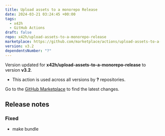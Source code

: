 ```yaml
---
title: Upload assets to a monorepo Release
date: 2024-03-21 03:24:45 +00:00
tags:
  - x42h
  - GitHub Actions
draft: false
repo: x42h/upload-assets-to-a-monorepo-release
marketplace: https://github.com/marketplace/actions/upload-assets-to-a-monorepo-release
version: v3.2
dependentsNumber: "?"
---
```



Version updated for **x42h/upload-assets-to-a-monorepo-release** to version **v3.2**.
- This action is used across all versions by **?** repositories.

Go to the [GitHub Marketplace](https://github.com/marketplace/actions/upload-assets-to-a-monorepo-release) to find the latest changes.

## Release notes

### Fixed
- make bundle
